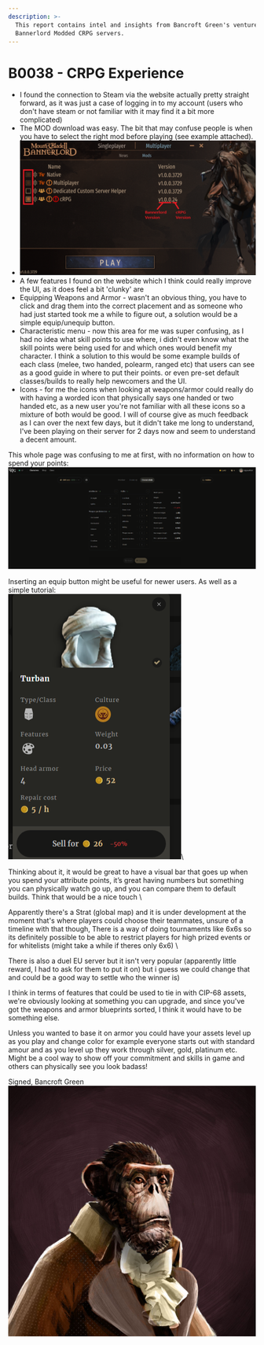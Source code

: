 ```yaml
---
description: >-
  This report contains intel and insights from Bancroft Green's venture into
  Bannerlord Modded CRPG servers.
---
```


# B0038 - CRPG Experience

* I found the connection to Steam via the website actually pretty straight forward, as it was just a case of logging in to my account (users who don't have steam or not familiar with it may find it a bit more complicated)&#x20;
* The MOD download was easy. The bit that may confuse people is when you have to select the right mod before playing (see example attached).
* ![](<../../../../../../.gitbook/assets/image (2) (1) (1).png>)
* A few features I found on the website which I think could really improve the UI, as it does feel a bit 'clunky' are
* Equipping Weapons and Armor - wasn't an obvious thing, you have to click and drag them into the correct placement and as someone who had just started took me a while to figure out, a solution would be a simple equip/unequip button.
* Characteristic menu - now this area for me was super confusing, as I had no idea what skill points to use where, i didn't even know what the skill points were being used for and which ones would benefit my character. I think a solution to this would be some example builds of each class (melee, two handed, polearm, ranged etc) that users can see as a good guide in where to put their points. or even pre-set default classes/builds to really help newcomers and the UI.
* Icons - for me the icons when looking at weapons/armor could really do with having a worded icon that physically says one handed or two handed etc, as a new user you're not familiar with all these icons so a mixture of both would be good. I will of course give as much feedback as I can over the next few days, but it didn't take me long to understand, I've been playing on their server for 2 days now and seem to understand a decent amount.

This whole page was confusing to me at first, with no information on how to spend your points:\
![](<../../../../../../.gitbook/assets/image (3) (1).png>)

Inserting an equip button might be useful for newer users. As well as a simple tutorial:\
![](<../../../../../../.gitbook/assets/image (10) (1).png>)\


Thinking about it, it would be great to have a visual bar that goes up when you spend your attribute points, it’s great having numbers but something you can physically watch go up, and you can compare them to default builds. Think that would be a nice touch \


Apparently there's a Strat (global map) and it is under development at the moment that's where players could choose their teammates, unsure of a timeline with that though, There is a way of doing tournaments like 6x6s so its definitely possible to be able to restrict players for high prized events or for whitelists (might take a while if theres only 6x6) \


There is also a duel EU server but it isn't very popular (apparently little reward, I had to ask for them to put it on) but i guess we could change that and could be a good way to settle who the winner is)

I think in terms of features that could be used to tie in with CIP-68 assets, we're obviously looking at something you can upgrade, and since you've got the weapons and armor blueprints sorted, I think it would have to be something else.&#x20;

Unless you wanted to base it on armor you could have your assets level up as you play and change color for example everyone starts out with standard amour and as you level up they work through silver, gold, platinum etc. Might be a cool way to show off your commitment and skills in game and others can physically see you look badass!



Signed, Bancroft Green\
![](<../../../../../../.gitbook/assets/image (9).png>)

